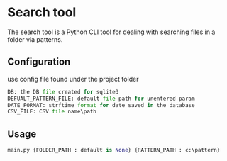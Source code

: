 # Search tool

The search tool is a Python CLI tool for dealing with searching files in a folder via patterns.

## Configuration

use config file found under the project folder
```python
DB: the DB file created for sqlite3
DEFUALT_PATTERN_FILE: default file path for unentered param
DATE_FORMAT: strftime format for date saved in the database
CSV_FILE: CSV file name\path
```

## Usage

```python
main.py {FOLDER_PATH : default is None} {PATTERN_PATH : c:\pattern}
```
